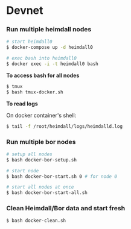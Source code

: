 # Devnet

### Run multiple heimdall nodes

```bash
# start heimdall0
$ docker-compose up -d heimdall0

# exec bash into heimdall0
$ docker exec -i -t heimdall0 bash
```

**To access bash for all nodes**

```bash
$ tmux
$ bash tmux-docker.sh
```

**To read logs**

On docker container's shell:

```bash
$ tail -f /root/heimdall/logs/heimdalld.log
```

### Run multiple bor nodes

```bash
# setup all nodes
$ bash docker-bor-setup.sh

# start node
$ bash docker-bor-start.sh 0 # for node 0

# start all nodes at once
$ bash docker-bor-start-all.sh
```

### Clean Heimdall/Bor data and start fresh

```bash
$ bash docker-clean.sh
```